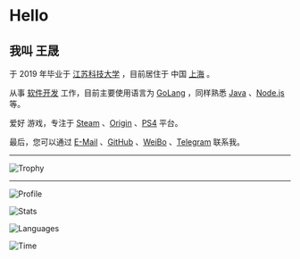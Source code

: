 # Hello

## 我叫 王晟

于 2019 年毕业于 [江苏科技大学](http://www.just.edu.cn) ，目前居住于 中国 [上海](https://www.google.com/maps/place/Shanghai,+China) 。

从事 [软件开发]() 工作，目前主要使用语言为 [GoLang](https://golang.org) ，同样熟悉 [Java](https://java.com) 、[Node.js](https://nodejs.org) 等。

爱好 游戏，专注于 [Steam](https://store.steampowered.com) 、[Origin](https://www.origin.com) 、[PS4](https://www.playstation.com) 平台。

最后，您可以通过 [E-Mail](mailto:justwangsheng@gmail.com) 、[GitHub](https://github.com/starudream) 、[WeiBo](https://weibo.com/StarUDream) 、[Telegram](https://t.me/wangsheng) 联系我。

---

![Trophy](https://github-profile-trophy.vercel.app/?username=starudream&column=-1&margin-w=5)

---

![Profile](http://github-profile-summary-cards.vercel.app/api/cards/profile-details?username=starudream&theme=github)

![Stats](http://github-profile-summary-cards.vercel.app/api/cards/stats?username=starudream&theme=github)

![Languages](http://github-profile-summary-cards.vercel.app/api/cards/repos-per-language?username=starudream&theme=github)

![Time](http://github-profile-summary-cards.vercel.app/api/cards/productive-time?username=starudream&theme=github&utcOffset=8)
